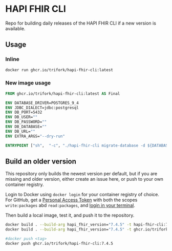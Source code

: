# HAPI FHIR CLI

Repo for building daily releases of the HAPI FHIR CLI if a new version is available.

## Usage

### Inline

```bash
docker run ghcr.io/trifork/hapi-fhir-cli:latest
```

### New image usage

```dockerfile
FROM ghcr.io/trifork/hapi-fhir-cli:latest AS Final

ENV DATABASE_DRIVER=POSTGRES_9_4
ENV JDBC_DIALECT=jdbc:postgresql
ENV DB_PORT=5432
ENV DB_USER=""
ENV DB_PASSWORD=""
ENV DB_DATABASE=""
ENV DB_URL=""
ENV EXTRA_ARGS="--dry-run"

ENTRYPOINT ["sh",  "-c", "./hapi-fhir-cli migrate-database -d ${DATABASE_DRIVER} -u ${JDBC_DIALECT}://${DB_URL}:${DB_PORT}/${DB_DATABASE} -n ${DB_USER} -p ${DB_PASSWORD} ${EXTRA_ARGS}"]

```

## Build an older version

This repository only builds the newest version per default, but if you are missing and older version, either create an issue here, or push to your own container registry.

Login to Docker using `docker login` for your container registry of choice.
For GitHub, get a [Personal Access Token](https://github.com/settings/tokens) with both the scopes `write:packages` abd `read:packages`, and [login in your terminal](https://docs.github.com/en/packages/working-with-a-github-packages-registry/working-with-the-container-registry).

Then build a local image, test it, and push it to the repository.

```bash
docker build . --build-arg hapi_fhir_version="7.4.5" -t hapi-fhir-cli:7.4.5 # Local image
docker build . --build-arg hapi_fhir_version="7.4.5" -t ghcr.io/trifork/hapi-fhir-cli:7.4.5 # Tag for GitHub, when pushing for this repository's Container Registry

#docker push <tag>
docker push ghcr.io/trifork/hapi-fhir-cli:7.4.5
```
